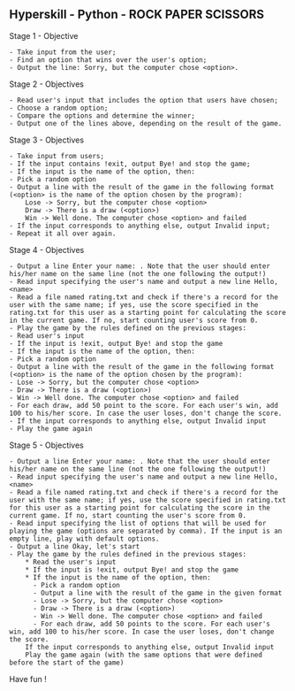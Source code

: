 
## Hyperskill - Python - ROCK PAPER SCISSORS 

Stage 1 - Objective

    - Take input from the user;
    - Find an option that wins over the user's option;
    - Output the line: Sorry, but the computer chose <option>.

Stage 2 - Objectives

    - Read user's input that includes the option that users have chosen;
    - Choose a random option;
    - Compare the options and determine the winner;
    - Output one of the lines above, depending on the result of the game.

Stage 3 - Objectives

    - Take input from users;
    - If the input contains !exit, output Bye! and stop the game;
    - If the input is the name of the option, then:
    - Pick a random option
    - Output a line with the result of the game in the following format (<option> is the name of the option chosen by the program):
        Lose -> Sorry, but the computer chose <option>
        Draw -> There is a draw (<option>)
        Win -> Well done. The computer chose <option> and failed
    - If the input corresponds to anything else, output Invalid input;
    - Repeat it all over again.

Stage 4 - Objectives

    - Output a line Enter your name: . Note that the user should enter his/her name on the same line (not the one following the output!)
    - Read input specifying the user's name and output a new line Hello, <name>
    - Read a file named rating.txt and check if there's a record for the user with the same name; if yes, use the score specified in the rating.txt for this user as a starting point for calculating the score in the current game. If no, start counting user's score from 0.
    - Play the game by the rules defined on the previous stages:
    - Read user's input
    - If the input is !exit, output Bye! and stop the game
    - If the input is the name of the option, then:
    - Pick a random option
    - Output a line with the result of the game in the following format (<option> is the name of the option chosen by the program):
    - Lose -> Sorry, but the computer chose <option>
    - Draw -> There is a draw (<option>)
    - Win -> Well done. The computer chose <option> and failed
    - For each draw, add 50 point to the score. For each user's win, add 100 to his/her score. In case the user loses, don't change the score.
    - If the input corresponds to anything else, output Invalid input
    - Play the game again


Stage 5 - Objectives

    - Output a line Enter your name: . Note that the user should enter his/her name on the same line (not the one following the output!)
    - Read input specifying the user's name and output a new line Hello, <name>
    - Read a file named rating.txt and check if there's a record for the user with the same name; if yes, use the score specified in rating.txt for this user as a starting point for calculating the score in the current game. If no, start counting the user's score from 0.
    - Read input specifying the list of options that will be used for playing the game (options are separated by comma). If the input is an empty line, play with default options.
    - Output a line Okay, let's start
    - Play the game by the rules defined in the previous stages:
        * Read the user's input
        * If the input is !exit, output Bye! and stop the game
        * If the input is the name of the option, then:
          - Pick a random option
          - Output a line with the result of the game in the given format
          - Lose -> Sorry, but the computer chose <option>
          - Draw -> There is a draw (<option>)
          - Win -> Well done. The computer chose <option> and failed
          - For each draw, add 50 points to the score. For each user's win, add 100 to his/her score. In case the user loses, don't change the score.
        If the input corresponds to anything else, output Invalid input
        Play the game again (with the same options that were defined before the start of the game)

Have fun !
